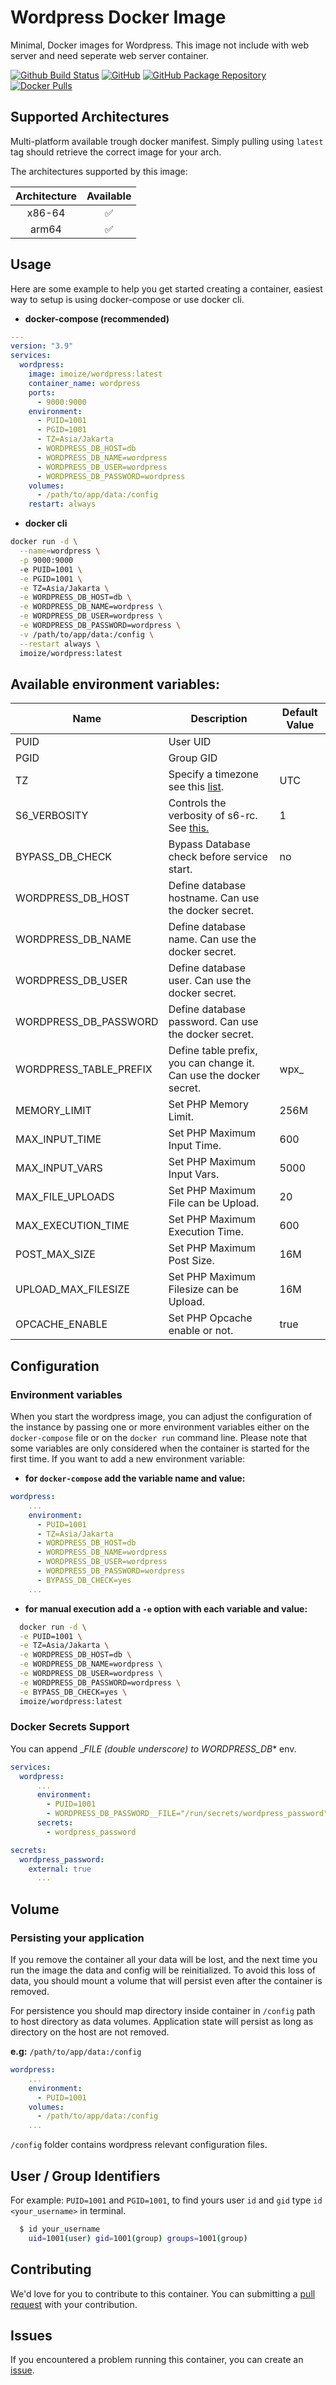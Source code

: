 # Wordpress Docker Image

Minimal, Docker images for Wordpress. This image not include with web server and need seperate web server container.

[![Github Build Status](https://img.shields.io/github/actions/workflow/status/imoize/docker-wordpress/build.yml?color=458837&labelColor=555555&logoColor=ffffff&style=for-the-badge&label=build&logo=github)](https://github.com/imoize/docker-wordpress/actions?workflow=build)
[![GitHub](https://img.shields.io/static/v1.svg?color=3C79F5&labelColor=555555&logoColor=ffffff&style=for-the-badge&label=imoize&message=GitHub&logo=github)](https://github.com/imoize/docker-wordpress)
[![GitHub Package Repository](https://img.shields.io/static/v1.svg?color=3C79F5&labelColor=555555&logoColor=ffffff&style=for-the-badge&label=imoize&message=GitHub%20Package&logo=github)](https://github.com/imoize/docker-wordpress/pkgs/container/wordpress)
[![Docker Pulls](https://img.shields.io/docker/pulls/imoize/wordpress.svg?color=3C79F5&labelColor=555555&logoColor=ffffff&style=for-the-badge&label=pulls&logo=docker)](https://hub.docker.com/r/imoize/wordpress)

## Supported Architectures

Multi-platform available trough docker manifest. Simply pulling using `latest` tag should retrieve the correct image for your arch.

The architectures supported by this image:

| Architecture | Available |
| :----: | :----: |
| x86-64 | ✅ |
| arm64 | ✅ |

## Usage

Here are some example to help you get started creating a container, easiest way to setup is using docker-compose or use docker cli.

- **docker-compose (recommended)**

```yaml
---
version: "3.9"
services:
  wordpress:
    image: imoize/wordpress:latest
    container_name: wordpress
    ports:
      - 9000:9000
    environment:
      - PUID=1001
      - PGID=1001
      - TZ=Asia/Jakarta
      - WORDPRESS_DB_HOST=db
      - WORDPRESS_DB_NAME=wordpress
      - WORDPRESS_DB_USER=wordpress
      - WORDPRESS_DB_PASSWORD=wordpress
    volumes:
      - /path/to/app/data:/config
    restart: always
```

- **docker cli**

```bash
docker run -d \
  --name=wordpress \
  -p 9000:9000
  -e PUID=1001 \
  -e PGID=1001 \
  -e TZ=Asia/Jakarta \
  -e WORDPRESS_DB_HOST=db \
  -e WORDPRESS_DB_NAME=wordpress \
  -e WORDPRESS_DB_USER=wordpress \
  -e WORDPRESS_DB_PASSWORD=wordpress \
  -v /path/to/app/data:/config \
  --restart always \
  imoize/wordpress:latest
```

## Available environment variables:

| Name                      | Description                                            | Default Value |
| ------------------------- | ------------------------------------------------------ | ------------- |
| PUID                      | User UID                                               |               |
| PGID                      | Group GID                                              |               |
| TZ                        | Specify a timezone see this [list](https://en.wikipedia.org/wiki/List_of_tz_database_time_zones#List).       | UTC          |
| S6_VERBOSITY              | Controls the verbosity of s6-rc. See [this.](https://github.com/just-containers/s6-overlay?tab=readme-ov-file#customizing-s6-overlay-behaviour)    | 1             |
| BYPASS_DB_CHECK           | Bypass Database check before service start.            | no            |
| WORDPRESS_DB_HOST         | Define database hostname. Can use the docker secret.               |               |
| WORDPRESS_DB_NAME         | Define database name. Can use the docker secret.                   |               |
| WORDPRESS_DB_USER         | Define database user. Can use the docker secret.                   |               |
| WORDPRESS_DB_PASSWORD     | Define database password. Can use the docker secret.               |               |
| WORDPRESS_TABLE_PREFIX    | Define table prefix, you can change it. Can use the docker secret. | wpx_          |
| MEMORY_LIMIT              | Set PHP Memory Limit.                                  | 256M          |
| MAX_INPUT_TIME            | Set PHP Maximum Input Time.                            | 600           |
| MAX_INPUT_VARS            | Set PHP Maximum Input Vars.                            | 5000          |
| MAX_FILE_UPLOADS          | Set PHP Maximum File can be Upload.                    | 20            |
| MAX_EXECUTION_TIME        | Set PHP Maximum Execution Time.                        | 600           |
| POST_MAX_SIZE             | Set PHP Maximum Post Size.                             | 16M           |
| UPLOAD_MAX_FILESIZE       | Set PHP Maximum Filesize can be Upload.                | 16M           |
| OPCACHE_ENABLE            | Set PHP Opcache enable or not.                         | true          |

## Configuration

### Environment variables

When you start the wordpress image, you can adjust the configuration of the instance by passing one or more environment variables either on the `docker-compose` file or on the `docker run` command line. Please note that some variables are only considered when the container is started for the first time. If you want to add a new environment variable:

- **for `docker-compose` add the variable name and value:**

```yaml
wordpress:
    ...
    environment:
      - PUID=1001
      - TZ=Asia/Jakarta
      - WORDPRESS_DB_HOST=db
      - WORDPRESS_DB_NAME=wordpress
      - WORDPRESS_DB_USER=wordpress
      - WORDPRESS_DB_PASSWORD=wordpress
      - BYPASS_DB_CHECK=yes
    ...
```

- **for manual execution add a `-e` option with each variable and value:**

```bash
  docker run -d \
  -e PUID=1001 \
  -e TZ=Asia/Jakarta \
  -e WORDPRESS_DB_HOST=db \
  -e WORDPRESS_DB_NAME=wordpress \
  -e WORDPRESS_DB_USER=wordpress \
  -e WORDPRESS_DB_PASSWORD=wordpress \
  -e BYPASS_DB_CHECK=yes \
  imoize/wordpress:latest
```

### Docker Secrets Support

You can append __FILE (double underscore) to WORDPRESS_DB_* env.

```yaml
services:
  wordpress:
      ...
      environment:
        - PUID=1001
        - WORDPRESS_DB_PASSWORD__FILE="/run/secrets/wordpress_password"
      secrets:
        - wordpress_password

secrets:
  wordpress_password:
    external: true
      ...
```

## Volume

### Persisting your application

If you remove the container all your data will be lost, and the next time you run the image the data and config will be reinitialized. To avoid this loss of data, you should mount a volume that will persist even after the container is removed.

For persistence you should map directory inside container in `/config` path to host directory as data volumes. Application state will persist as long as directory on the host are not removed.

**e.g:** `/path/to/app/data:/config`

```yaml
wordpress:
    ...
    environment:
      - PUID=1001
    volumes:
      - /path/to/app/data:/config
    ...
```

`/config` folder contains wordpress relevant configuration files.

## User / Group Identifiers

For example: `PUID=1001` and `PGID=1001`, to find yours user `id` and `gid` type `id <your_username>` in terminal.
```bash
  $ id your_username
    uid=1001(user) gid=1001(group) groups=1001(group)
```

## Contributing

We'd love for you to contribute to this container. You can submitting a [pull request](https://github.com/imoize/docker-wordpress/pulls) with your contribution.

## Issues

If you encountered a problem running this container, you can create an [issue](https://github.com/imoize/docker-wordpress/issues).